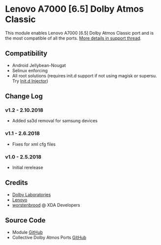 # Lenovo A7000 [6.5] Dolby Atmos Classic
This module enables Lenovo A7000 [6.5] Dolby Atmos Classic port and is the most compatible of all the ports. [More details in support thread](https://forum.xda-developers.com/android/software/soundmod-axon-7-dolby-atmos-t3412342).

## Compatibility
* Android Jellybean-Nougat
* Selinux enforcing
* All root solutions (requires init.d support if not using magisk or supersu. Try [Init.d Injector](https://forum.xda-developers.com/android/software-hacking/mod-universal-init-d-injector-wip-t3692105))

## Change Log
### v1.2 - 2.10.2018
* Added sa3d removal for samsung devices

### v1.1 - 2.6.2018
* Fixes for xml cfg files

### v1.0 - 2.5.2018
* Initial rerelease

## Credits
* [Dolby Laboratories](https://www.dolby.com/us/en/brands/dolby-atmos.html)
* [Lenovo](http://www3.lenovo.com/ae/en/smart-devices/c/Smart-devices)
* [worstenbrood](https://forum.xda-developers.com/member.php?u=981278) @ XDA Developers

## Source Code
* Module [GitHub](https://github.com/therealahrion/Dolby-Atmos-Lenovo-A7000-6.5)
* Collective Dolby Atmos Ports [GitHub](https://github.com/therealahrion/Collective-Dolby-Atmos-Ports)

